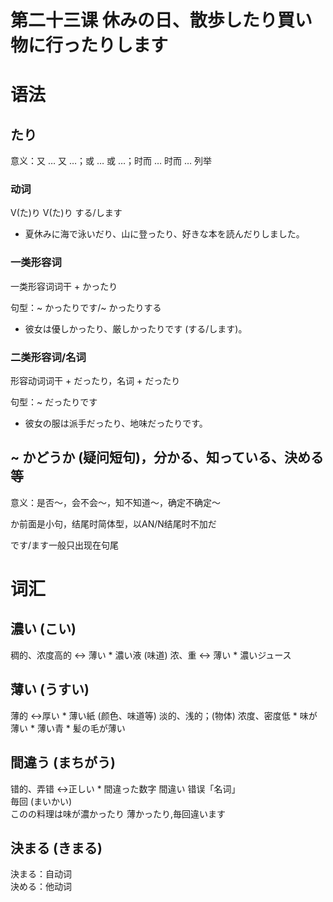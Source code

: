 # 第二十三课 休みの日、散歩したり買い物に行ったりします


# 语法

## たり  
意义：又 … 又 …；或 … 或 …；时而 … 时而 … 列举

### 动词
V(た)り V(た)り する/します

* 夏休みに海で泳いだり、山に登ったり、好きな本を読んだりしました。
### 一类形容词
一类形容词词干 + かったり

句型：~ かったりです/~ かったりする

* 彼女は優しかったり、厳しかったりです (する/します)。
### 二类形容词/名词
形容动词词干 + だったり，名词 + だったり

句型：~ だったりです

* 彼女の服は派手だったり、地味だったりです。

## ~ かどうか (疑问短句)，分かる、知っている、決める等
意义：是否～，会不会～，知不知道～，确定不确定～

か前面是小句，结尾时简体型，以AN/N结尾时不加だ

です/ます一般只出现在句尾



# 词汇
## 濃い (こい)
稠的、浓度高的 <-> 薄い
    * 濃い液
(味道) 浓、重 <-> 薄い
    * 濃いジュース
## 薄い (うすい)
薄的 <->厚い
    * 薄い紙
(颜色、味道等) 淡的、浅的；(物体) 浓度、密度低
    * 味が薄い
    * 薄い青
    * 髪の毛が薄い
## 間違う (まちがう)
错的、弄错 <->正しい
    * 間違った数字
間違い 错误「名词」  
毎回 (まいかい)  
このの料理は味が濃かったり 薄かったり,毎回違います
## 決まる (きまる)
決まる：自动词  
決める：他动词
